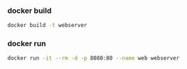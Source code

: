 ### docker build
```bash
docker build -t webserver
```

### docker run
```bash
docker run -it --rm -d -p 8080:80 --name web webserver
```
